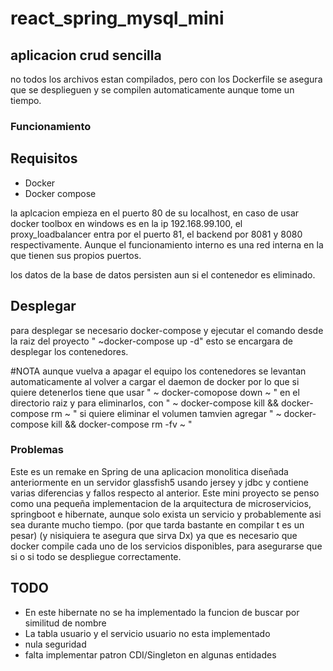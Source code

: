 # react_spring_mysql_mini
## aplicacion crud sencilla 


no todos los archivos estan compilados, pero con los Dockerfile se asegura que se desplieguen y 
se compilen automaticamente aunque tome un tiempo.
### Funcionamiento
## Requisitos

* Docker
* Docker compose

la aplcacion empieza en el puerto 80 de su localhost, en caso de usar docker toolbox en windows es en la ip 192.168.99.100, el proxy_loadbalancer entra por el puerto 81,
el backend por 8081 y 8080 respectivamente.
Aunque el funcionamiento interno es una red interna
en la que tienen sus propios puertos.

los datos de la base de datos persisten aun si el contenedor es eliminado. 
## Desplegar

para desplegar se necesario docker-compose y ejecutar el comando desde la raiz
del proyecto " ~docker-compose up -d" esto se encargara de desplegar los contenedores.

#NOTA aunque vuelva a apagar el equipo los contenedores se levantan automaticamente al volver a cargar el daemon de docker por lo que si quiere detenerlos tiene que usar " ~ docker-comopose down ~ " en el directorio raiz y para eliminarlos,
con " ~ docker-compose kill && docker-compose rm ~ " si quiere eliminar el volumen tamvien agregar  " ~ docker-compose kill && docker-compose rm -fv ~ " 

### Problemas

Este es un remake en Spring de una aplicacion monolitica diseñada anteriormente en un servidor glassfish5 usando jersey y jdbc
y contiene varias diferencias y fallos respecto al anterior. Este mini proyecto se penso como una pequeña implementacion de la arquitectura de microservicios, springboot e hibernate, aunque solo exista un servicio y probablemente asi sea durante mucho tiempo. (por que tarda bastante en compilar t es un pesar) (y nisiquiera te asegura que sirva Dx) ya que es necesario que docker compile cada uno de los servicios disponibles, para asegurarse que si o si todo se despliegue correctamente.

## TODO

* En este hibernate no se ha implementado la funcion de buscar por similitud de nombre
* La tabla usuario y el servicio usuario no esta implementado
* nula seguridad 
* falta implementar patron CDI/Singleton en algunas entidades
